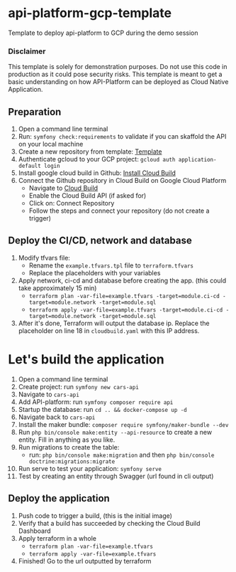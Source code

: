 # api-platform-gcp-template
Template to deploy api-platform to GCP during the demo session

### Disclaimer

This template is solely for demonstration purposes. Do not use this code in production as it could pose security risks.
This template is meant to get a basic understanding on how API-Platform can be deployed as Cloud Native Application.

## Preparation

1. Open a command line terminal
2. Run: `symfony check:requirements` to validate if you can skaffold the API on your local machine
2. Create a new repository from template: [Template](https://github.com/daanheikens/api-platform-gcp-template)
2. Authenticate gcloud to your GCP project: `gcloud auth application-default login`
3. Install google cloud build in Github: [Install Cloud Build](https://github.com/marketplace/google-cloud-build)
4. Connect the Github repository in Cloud Build on Google Cloud Platform
    - Navigate to [Cloud Build](https://console.cloud.google.com/cloud-build/triggers)
    - Enable the Cloud Build API (if asked for)
    - Click on: Connect Repository
    - Follow the steps and connect your repository (do not create a trigger)

## Deploy the CI/CD, network and database
1. Modify tfvars file:
   - Rename the `example.tfvars.tpl` file to `terraform.tfvars`
   - Replace the placeholders with your variables
2. Apply network, ci-cd and database before creating the app. (this could take approximately 15 min)
   - `terraform plan -var-file=example.tfvars -target=module.ci-cd -target=module.network -target=module.sql`
   - `terraform apply -var-file=example.tfvars -target=module.ci-cd -target=module.network -target=module.sql`
3. After it's done, Terraform will output the database ip. Replace the placeholder on line 18 in `cloudbuild.yaml` with this IP address.

# Let's build the application

1. Open a command line terminal
2. Create project: run `symfony new cars-api`
3. Navigate to `cars-api`
4. Add API-platform: run `symfony composer require api`
5. Startup the database: run `cd .. && docker-compose up -d`
6. Navigate back to `cars-api`
7. Install the maker bundle: `composer require symfony/maker-bundle --dev`
8. Run `php bin/console make:entity --api-resource` to create a new entity. Fill in anything as you like.
9. Run migrations to create the table:
   - run: `php bin/console make:migration` and then `php bin/console doctrine:migrations:migrate`
10. Run serve to test your application: `symfony serve`
11. Test by creating an entity through Swagger (url found in cli output)

## Deploy the application

1. Push code to trigger a build, (this is the initial image)
2. Verify that a build has succeeded by checking the Cloud Build Dashboard
3. Apply terraform in a whole
   - `terraform plan -var-file=example.tfvars`
   - `terraform apply -var-file=example.tfvars`
5. Finished! Go to the url outputted by terraform